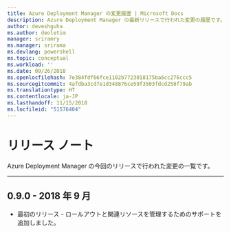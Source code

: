 ```yaml
---
title: Azure Deployment Manager の変更履歴 | Microsoft Docs
description: Azure Deployment Manager の最新リリースで行われた変更の履歴です。
author: deveshguha
ms.author: deoletim
manager: sriramry
ms.manager: srirama
ms.devlang: powershell
ms.topic: conceptual
ms.workload: ''
ms.date: 09/26/2018
ms.openlocfilehash: 7e384fdf66fce1102b7723018175ba6cc276ccc5
ms.sourcegitcommit: 4afdba3cd7e1d348876ce59f3503fdcd258f79ab
ms.translationtype: HT
ms.contentlocale: ja-JP
ms.lasthandoff: 11/15/2018
ms.locfileid: "51576404"
---
```

# <a name="release-notes"></a>リリース ノート

Azure Deployment Manager の今回のリリースで行われた変更の一覧です。

---
## <a name="090---september-2018"></a>0.9.0 - 2018 年 9 月
* 最初のリリース - ロールアウトと関連リソースを管理するためのサポートを追加しました。